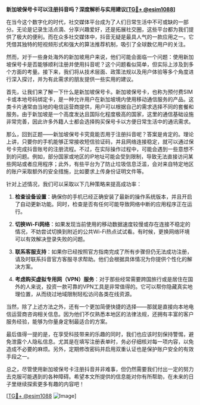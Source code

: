 **新加坡保号卡可以注册抖音吗？深度解析与实用建议[[TG💪+ @esim1088](https://t.me/s/esim1088)]**

在当今这个数字化的时代，社交媒体平台成为了人们日常生活中不可或缺的一部分。无论是记录生活点滴、分享兴趣爱好，还是拓展社交圈，这些平台都为我们提供了极大的便利。而在众多社交媒体中，抖音无疑是最具人气的一款应用之一。它凭借其独特的短视频形式和强大的算法推荐机制，吸引了全球数亿用户的关注。

然而，对于一些身处海外的新加坡用户来说，他们可能会面临一个问题：使用新加坡保号卡是否能够顺利注册并使用抖音呢？这个问题看似简单，但实际上涉及到多个方面的考量。接下来，我们将从技术层面、政策法规以及用户体验等多个角度进行深入探讨，并为有此需求的朋友提供一些实用的建议。

首先，让我们来了解一下什么是新加坡保号卡。新加坡保号卡，也称为预付费SIM卡或本地号码绑定卡，是一种允许用户在新加坡境内使用移动通信服务的产品。这类卡片通常由当地的电信运营商提供，用户可以根据自己的需求选择不同的套餐和服务。由于新加坡是一个高度发达且国际化程度极高的国家，这里的通信基础设施非常完善，因此许多外籍人士都会选择购买保号卡以方便日常生活中的通讯需求。

那么，回到正题——新加坡保号卡究竟能否用于注册抖音呢？答案是肯定的。理论上讲，只要你的手机能够正常接收短信验证码，并且网络连接稳定，就可以通过保号卡完成抖音账号的注册流程。不过，在实际操作过程中，可能会遇到一些意想不到的问题。例如，部分国家或地区的IP地址可能会受到限制，导致无法直接访问某些网站或者应用程序；此外，有些平台为了防止垃圾信息泛滥，会对来自特定地区的账户采取额外的安全措施，比如要求上传身份证明文件等。

针对上述情况，我们可以采取以下几种策略来提高成功率：

1. **检查设备设置**：确保你的手机已经正确安装了最新的操作系统版本，并且开启了自动更新功能。同时，检查是否有任何可能导致网络中断的应用程序正在运行。
   
2. **切换Wi-Fi网络**：如果发现当前使用的移动数据速度较慢或存在连接不稳定的情况，不妨尝试切换到附近的公共Wi-Fi热点试试看。有时候，更换网络环境可以有效解决登录失败的问题。

3. **联系客服支持**：如果你已经按照官方指南完成了所有步骤但仍无法成功注册，请及时联系抖音官方客服寻求帮助。他们会根据具体情况为你提供个性化的解决方案。

4. **考虑购买虚拟专用网（VPN）服务**：对于那些经常需要跨国旅行或是居住在国外的人来说，投资一款可靠的VPN工具是非常值得的。它可以帮你隐藏真实地理位置，从而绕过地域限制轻松访问各类在线资源。

当然，除了上述方法之外，还有一个更加简便快捷的选择——那就是直接向本地电信运营商咨询相关信息。因为他们不仅熟悉本地区的法律法规，还拥有丰富的客户服务经验，能够为你量身定制最适合的方案。

最后值得一提的是，在享受科技带来的乐趣的同时，我们也应该时刻保持警惕，避免泄露个人隐私信息。尤其是在填写注册表单时，务必仔细核对每一项内容，以免造成不必要的麻烦。另外，定期修改密码并启用双重认证也是保护账户安全的有效手段之一。

总之，尽管使用新加坡保号卡注册抖音并非难事，但仍然需要我们付出一定的努力去克服可能遇到的各种障碍。希望本文所提供的信息能对你有所帮助，在未来的日子里继续探索更多有趣的内容吧！

[[TG💪+ @esim1088](https://t.me/s/esim1088) ![Image](https://i.postimg.cc/4NQfJmqS/Snipaste-2025-05-13-00-14-12.png)]